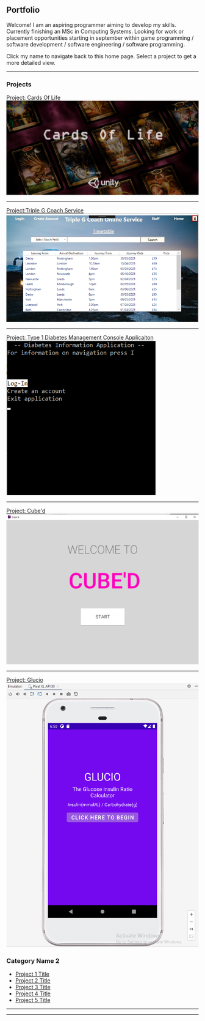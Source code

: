 ## Portfolio
Welcome! I am an aspiring programmer aiming to develop my skills. Currently finishing an MSc in Computing Systems. Looking for work or placement opportunities starting in september within game programming / software development / software engineering / software programming.

Click my name to navigate back to this home page.
 Select a project to get a more detailed view. 

---

### Projects

[Project: Cards Of Life](/CardsOfLifePage)
<img src="images/StartScreen.png"/>

---
[Project:Triple G Coach Service](/TripleGPage)
<img src="images/TripleGHome.png"/>

---
[Project: Type 1 Diabetes Management Console Applicaiton](/DMConsoleAppPage)
<img src="images/DMConsoleHomePage.png"/>

---

[Project: Cube'd](/CubedPage)
<img src="images/CubeStartScreen.png"/>

---

[Project: Glucio](/GlucioPage)
<img src="images/GlucioStart.png"/>

### Category Name 2

- [Project 1 Title](http://example.com/)
- [Project 2 Title](http://example.com/)
- [Project 3 Title](http://example.com/)
- [Project 4 Title](http://example.com/)
- [Project 5 Title](http://example.com/)

---




---

<!-- Remove above link if you don't want to attibute -->
